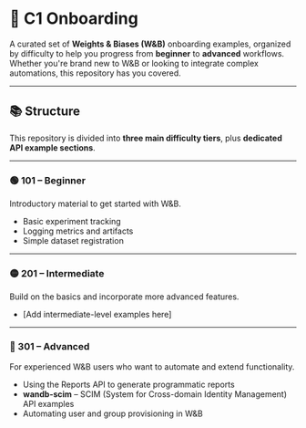 # 🧭 C1 Onboarding

A curated set of **Weights & Biases (W&B)** onboarding examples, organized by difficulty to help you progress from **beginner** to **advanced** workflows.  
Whether you're brand new to W&B or looking to integrate complex automations, this repository has you covered.

---

## 📚 Structure

This repository is divided into **three main difficulty tiers**, plus **dedicated API example sections**.

---

### 🟢 101 – Beginner
Introductory material to get started with W&B.

- Basic experiment tracking  
- Logging metrics and artifacts  
- Simple dataset registration  

---

### 🟡 201 – Intermediate
Build on the basics and incorporate more advanced features.

- [Add intermediate-level examples here]

---

### 🔴 301 – Advanced
For experienced W&B users who want to automate and extend functionality.

- Using the Reports API to generate programmatic reports  
- **wandb-scim** – SCIM (System for Cross-domain Identity Management) API examples  
- Automating user and group provisioning in W&B  
